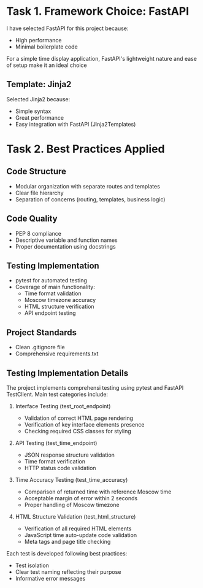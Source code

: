 # Task 1. Framework Choice: FastAPI

I have selected FastAPI for this project because:

- High performance
- Minimal boilerplate code

For a simple time display application, FastAPI's lightweight nature and ease of setup make it an ideal choice

## Template: Jinja2

Selected Jinja2 because:
- Simple syntax
- Great performance
- Easy integration with FastAPI (Jinja2Templates)

# Task 2. Best Practices Applied

## Code Structure
- Modular organization with separate routes and templates
- Clear file hierarchy
- Separation of concerns (routing, templates, business logic)

## Code Quality
- PEP 8 compliance
- Descriptive variable and function names
- Proper documentation using docstrings

## Testing Implementation
- pytest for automated testing
- Coverage of main functionality:
  - Time format validation
  - Moscow timezone accuracy
  - HTML structure verification
  - API endpoint testing

## Project Standards
- Clean .gitignore file
- Comprehensive requirements.txt

## Testing Implementation Details

The project implements comprehensi testing using pytest and FastAPI TestClient. Main test categories include:

1. Interface Testing (test_root_endpoint)
   - Validation of correct HTML page rendering
   - Verification of key interface elements presence
   - Checking required CSS classes for styling

2. API Testing (test_time_endpoint)
   - JSON response structure validation
   - Time format verification
   - HTTP status code validation

3. Time Accuracy Testing (test_time_accuracy)
   - Comparison of returned time with reference Moscow time
   - Acceptable margin of error within 2 seconds
   - Proper handling of Moscow timezone

4. HTML Structure Validation (test_html_structure)
   - Verification of all required HTML elements
   - JavaScript time auto-update code validation
   - Meta tags and page title checking

Each test is developed following best practices:
- Test isolation
- Clear test naming reflecting their purpose
- Informative error messages